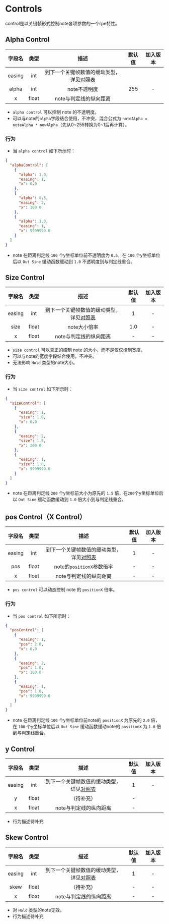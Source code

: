 ﻿# Controls

control是以关键帧形式控制note各项参数的一个rpe特性。

## Alpha Control

|  字段名   |  类型   |                       描述                       | 默认值 | 加入版本 |
|:------:|:-----:|:----------------------------------------------:|:---:|:----:|
| easing |  int  | 到下一个关键帧数值的缓动类型，详见[对照表](./extend.md#easingType) |
| alpha  |  int  |                    note不透明度                    | 255 |  -   |
|   x    | float |                 note与判定线的纵向距离                  |

- `alpha control` 可以控制 note 的不透明度。
- 可以与note的`alpha`字段结合使用，不冲突，混合公式为 `noteAlpha = noteAlpha * nowAlpha`（先从0~255转换为0~1后再计算）。

### 行为

- 当 `alpha control` 如下所示时：

```json
{
  "alphaControl": [
    {
      "alpha": 1.0,
      "easing": 1,
      "x": 0.0
    },
    {
      "alpha": 0.5,
      "easing": 2,
      "x": 100.0
    },
    {
      "alpha": 1.0,
      "easing": 1,
      "x": 9999999.0
    }
  ]
}
```

- note 在距离判定线 `100` 个y坐标单位前不透明度为 `0.5`，在 `100` 个y坐标单位后以 `Out Sine` 缓动函数缓动到 `1.0`
  不透明度到与判定线重合。

## Size Control

|  字段名   |  类型   |                       描述                       | 默认值 | 加入版本 |
|:------:|:-----:|:----------------------------------------------:|:---:|:----:|
| easing |  int  | 到下一个关键帧数值的缓动类型，详见[对照表](./extend.md#easingType) |  1  |  -   |
|  size  | float |                    note大小倍率                    | 1.0 |  -   |
|   x    | float |                 note与判定线的纵向距离                  |  -  |  -   |

- `size control` 可以真正的控制 note 的大小，而不是仅仅控制宽度。
- 可以与note的宽度字段结合使用，不冲突。
- 无法影响 `Hold` 类型的note大小。

### 行为

- 当 `size control` 如下所示时：

```json
{
  "sizeControl": [
    {
      "easing": 1,
      "size": 1.0,
      "x": 0.0
    },
    {
      "easing": 2,
      "size": 1.5,
      "x": 200.0
    },
    {
      "easing": 1,
      "size": 1.0,
      "x": 9999999.0
    }
  ]
}
```

- note 在距离判定线 `200` 个y坐标前大小为原先的 `1.5` 倍，在`200`个y坐标单位后以 `Out Sine` 缓动函数缓动到 `1.0`
  倍大小到与判定线重合。

## pos Control（X Control）

|  字段名   |  类型   |                       描述                       | 默认值 | 加入版本 |
|:------:|:-----:|:----------------------------------------------:|:---:|:----:|
| easing |  int  | 到下一个关键帧数值的缓动类型，详见[对照表](./extend.md#easingType) |  1  |  -   |
|  pos   | float |              note的`positionX`参数倍率              |  -  |  -   |
|   x    | float |                 note与判定线的纵向距离                  |  -  |  -   |

- `pos control` 可以动态控制 note 的 `positionX` 倍率。

### 行为

- 当 `pos control` 如下所示时：

```json
{
  "posControl": [
    {
      "easing": 1,
      "pos": 2.0,
      "x": 0.0
    },
    {
      "easing": 2,
      "pos": 1.0,
      "x": 100.0
    },
    {
      "easing": 1,
      "pos": 1.0,
      "x": 9999999.0
    }
  ]
}
```

- note 在距离判定线 `100` 个y坐标单位前note的 `positionX` 为原先的 `2.0` 倍，在 `100` 个y坐标单位后以 `Out Sine`
  缓动函数缓动note的 `positionX` 为 `1.0` 倍到与判定线重合。

## y Control

|  字段名   |  类型   |                       描述                       | 默认值 | 加入版本 |
|:------:|:-----:|:----------------------------------------------:|:---:|:----:|
| easing |  int  | 到下一个关键帧数值的缓动类型，详见[对照表](./extend.md#easingType) |  1  |  -   |
|   y    | float |                     （待补充）                      |  -  |
|   x    | float |                 note与判定线的纵向距离                  |  -  |

- 行为描述待补充

## Skew Control

|  字段名   |  类型   |                       描述                       | 默认值 | 加入版本 |
|:------:|:-----:|:----------------------------------------------:|:---:|:----:|
| easing |  int  | 到下一个关键帧数值的缓动类型，详见[对照表](./extend.md#easingType) |  1  |  -   |
|  skew  | float |                     （待补充）                      |  -  |  -   |
|   x    | float |                 note与判定线的纵向距离                  |  -  |  -   |

- 对 `Hold` 类型的note无效。
- 行为描述待补充
